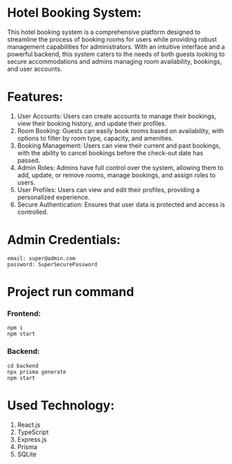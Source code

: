 # Hotel Booking System:

This hotel booking system is a comprehensive platform designed to streamline the process of booking rooms for users while providing robust management capabilities for administrators. With an intuitive interface and a powerful backend, this system caters to the needs of both guests looking to secure accommodations and admins managing room availability, bookings, and user accounts.

# Features:
1. User Accounts: Users can create accounts to manage their bookings, view their booking history, and update their profiles.
2. Room Booking: Guests can easily book rooms based on availability, with options to filter by room type, capacity, and amenities.
3. Booking Management: Users can view their current and past bookings, with the ability to cancel bookings before the check-out date has passed.
4. Admin Roles: Admins have full control over the system, allowing them to add, update, or remove rooms, manage bookings, and assign roles to users.
5. User Profiles: Users can view and edit their profiles, providing a personalized experience.
6. Secure Authentication: Ensures that user data is protected and access is controlled.

# Admin Credentials:
    email: super@admin.com
    password: SuperSecurePassword

# Project run command

### Frontend:

    npm i
    npm start


### Backend:

    cd backend 
    npx prisma generate
    npm start
    
# Used Technology:

1. React.js
2. TypeScript
3. Express.js
4. Prisma
5. SQLite